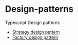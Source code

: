 # Design-patterns
Typescript Design patterns

 - [Strategy design pattern](https://github.com/yasharma/Design-patterns/blob/main/StrategyDesignPatterns.md)
 - [Factory design pattern](https://github.com/yasharma/Design-patterns/blob/main/FactoryDesignPatterns.md)
